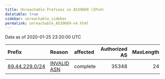 ```yaml
---
title: Unreachable Prefixes in AS39669 (IPv4)
datatable: true
sidebar: unreachable_sidebar
permalink: unreachable_AS39669-v4.html
---
```


Data as of 2020-01-25 23:20:00 UTC


<div class="datatable-begin"></div>

| Prefix                                                 | Reason                                                                                                | affected   |   Authorized AS |   MaxLength | Anchor                                         |   unreachable /24s |
|:-------------------------------------------------------|:------------------------------------------------------------------------------------------------------|:-----------|----------------:|------------:|:-----------------------------------------------|-------------------:|
| [89.44.229.0/24](https://stat.ripe.net/89.44.229.0/24) | [INVALID ASN](https://rpki-validator.ripe.net/announcement-preview?asn=AS39669&prefix=89.44.229.0/24) | complete   |           35348 |          24 | [RIPE](unreachable_RIPE_NCC_RPKI_Root-v4.html) |                  1 |

<div class="datatable-end"></div>